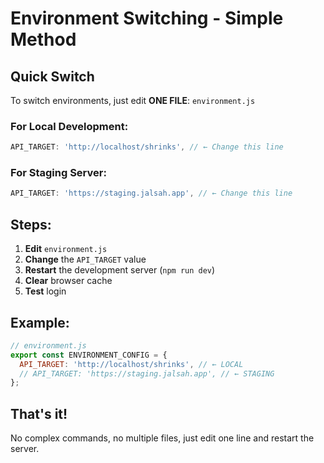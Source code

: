 # Environment Switching - Simple Method

## Quick Switch

To switch environments, just edit **ONE FILE**: `environment.js`

### For Local Development:
```javascript
API_TARGET: 'http://localhost/shrinks', // ← Change this line
```

### For Staging Server:
```javascript
API_TARGET: 'https://staging.jalsah.app', // ← Change this line
```

## Steps:

1. **Edit** `environment.js`
2. **Change** the `API_TARGET` value
3. **Restart** the development server (`npm run dev`)
4. **Clear** browser cache
5. **Test** login

## Example:

```javascript
// environment.js
export const ENVIRONMENT_CONFIG = {
  API_TARGET: 'http://localhost/shrinks', // ← LOCAL
  // API_TARGET: 'https://staging.jalsah.app', // ← STAGING
};
```

## That's it!

No complex commands, no multiple files, just edit one line and restart the server.
